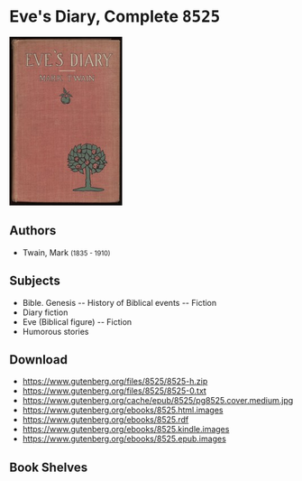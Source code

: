 # Eve's Diary, Complete <kbd>8525</kbd>

![](./cover.medium.jpg "")

## Authors


 - Twain, Mark <small>(1835 - 1910)</small>

## Subjects


 - Bible. Genesis -- History of Biblical events -- Fiction
 - Diary fiction
 - Eve (Biblical figure) -- Fiction
 - Humorous stories

## Download


 - https://www.gutenberg.org/files/8525/8525-h.zip
 - https://www.gutenberg.org/files/8525/8525-0.txt
 - https://www.gutenberg.org/cache/epub/8525/pg8525.cover.medium.jpg
 - https://www.gutenberg.org/ebooks/8525.html.images
 - https://www.gutenberg.org/ebooks/8525.rdf
 - https://www.gutenberg.org/ebooks/8525.kindle.images
 - https://www.gutenberg.org/ebooks/8525.epub.images

## Book Shelves


